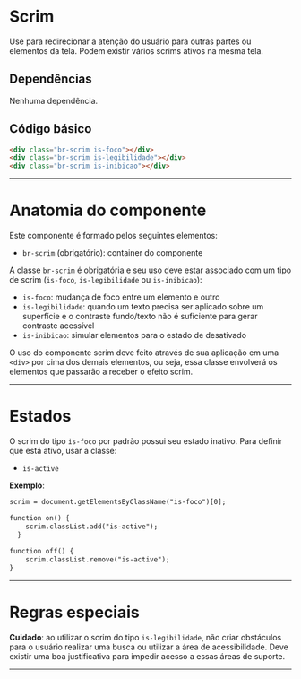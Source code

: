 # Scrim

Use para redirecionar a atenção do usuário para outras partes ou elementos da tela.
Podem existir vários scrims ativos na mesma tela. 

## Dependências

Nenhuma dependência.

## Código básico

```html
<div class="br-scrim is-foco"></div>
<div class="br-scrim is-legibilidade"></div>
<div class="br-scrim is-inibicao"></div>
```
---

# Anatomia do componente

Este componente é formado pelos seguintes elementos:

- `br-scrim` (obrigatório): container do componente


A classe `br-scrim` é obrigatória e seu uso deve estar associado com um tipo de scrim (`is-foco`, `is-legibilidade` ou `is-inibicao`):

- `is-foco`: mudança de foco entre um elemento e outro
- `is-legibilidade`: quando um texto precisa ser aplicado sobre um superfície e o contraste fundo/texto não é suficiente para gerar contraste acessível
- `is-inibicao`: simular elementos para o estado de desativado

O uso do componente scrim deve feito através de sua aplicação em uma `<div>` por cima dos demais elementos, ou seja, essa classe envolverá os elementos que passarão a receber o efeito scrim.

---

# Estados

O scrim do tipo `is-foco` por padrão possui seu estado inativo. Para definir que está ativo, usar a 
classe:

- `is-active`

**Exemplo**:

```html
scrim = document.getElementsByClassName("is-foco")[0];

function on() {
    scrim.classList.add("is-active");
  }
  
function off() {
    scrim.classList.remove("is-active");
}
```
---

# Regras especiais

**Cuidado**: ao utilizar o scrim do tipo `is-legibilidade`, não criar obstáculos para o usuário realizar uma busca ou utilizar a área de acessibilidade. Deve existir uma boa justificativa para impedir acesso a essas áreas de suporte.

---